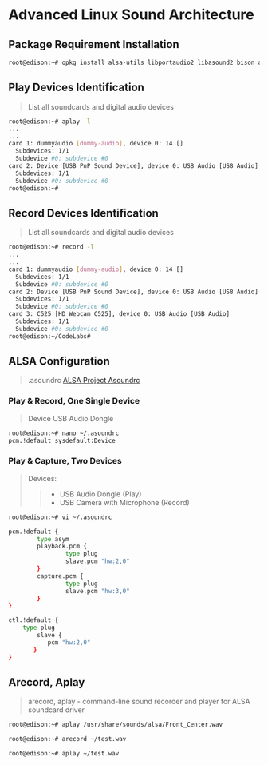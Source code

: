 # Advanced Linux Sound Architecture

## Package Requirement Installation

```sh
root@edison:~# opkg install alsa-utils libportaudio2 libasound2 bison alsa-lib-dev alsa-utils-dev alsa-dev
```

## Play Devices Identification

> List all soundcards and digital audio devices

```sh
root@edison:~# aplay -l
...
...
card 1: dummyaudio [dummy-audio], device 0: 14 []
  Subdevices: 1/1
  Subdevice #0: subdevice #0
card 2: Device [USB PnP Sound Device], device 0: USB Audio [USB Audio]
  Subdevices: 1/1
  Subdevice #0: subdevice #0
root@edison:~# 
```

## Record Devices Identification

> List all soundcards and digital audio devices

```sh
root@edison:~# record -l
...
...
card 1: dummyaudio [dummy-audio], device 0: 14 []
  Subdevices: 1/1
  Subdevice #0: subdevice #0
card 2: Device [USB PnP Sound Device], device 0: USB Audio [USB Audio]
  Subdevices: 1/1
  Subdevice #0: subdevice #0
card 3: C525 [HD Webcam C525], device 0: USB Audio [USB Audio]
  Subdevices: 1/1
  Subdevice #0: subdevice #0
root@edison:~/CodeLabs# 
```

## ALSA Configuration

> .asoundrc [ALSA Project Asoundrc](https://www.alsa-project.org/main/index.php/Asoundrc)

### Play & Record, One Single Device

> Device USB Audio Dongle

```sh
root@edison:~# nano ~/.asoundrc
pcm.!default sysdefault:Device
```

### Play & Capture, Two Devices

> Devices:
>> - USB Audio Dongle (Play)
>> - USB Camera with Microphone (Record)

```sh
root@edison:~# vi ~/.asoundrc
```

```sh
pcm.!default {
        type asym
        playback.pcm {
                type plug
                slave.pcm "hw:2,0"
        }
        capture.pcm {
                type plug
                slave.pcm "hw:3,0"
        }
}

ctl.!default {
    type plug
        slave {
           pcm "hw:2,0"
       }
}
```

## Arecord, Aplay

> arecord, aplay - command-line sound recorder and player for ALSA soundcard driver

```sh
root@edison:~# aplay /usr/share/sounds/alsa/Front_Center.wav
```

```sh
root@edison:~# arecord ~/test.wav
```

```sh
root@edison:~# aplay ~/test.wav
```




